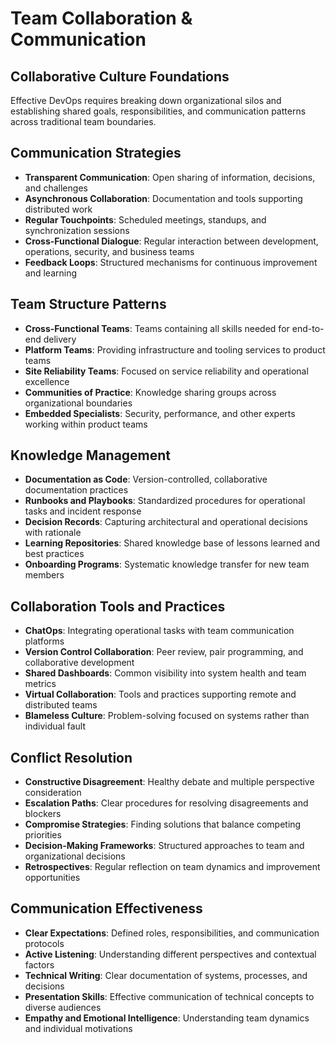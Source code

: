 # Team Collaboration & Communication

## Collaborative Culture Foundations
Effective DevOps requires breaking down organizational silos and establishing shared goals, responsibilities, and communication patterns across traditional team boundaries.

## Communication Strategies
- **Transparent Communication**: Open sharing of information, decisions, and challenges
- **Asynchronous Collaboration**: Documentation and tools supporting distributed work
- **Regular Touchpoints**: Scheduled meetings, standups, and synchronization sessions
- **Cross-Functional Dialogue**: Regular interaction between development, operations, security, and business teams
- **Feedback Loops**: Structured mechanisms for continuous improvement and learning

## Team Structure Patterns
- **Cross-Functional Teams**: Teams containing all skills needed for end-to-end delivery
- **Platform Teams**: Providing infrastructure and tooling services to product teams
- **Site Reliability Teams**: Focused on service reliability and operational excellence
- **Communities of Practice**: Knowledge sharing groups across organizational boundaries
- **Embedded Specialists**: Security, performance, and other experts working within product teams

## Knowledge Management
- **Documentation as Code**: Version-controlled, collaborative documentation practices
- **Runbooks and Playbooks**: Standardized procedures for operational tasks and incident response
- **Decision Records**: Capturing architectural and operational decisions with rationale
- **Learning Repositories**: Shared knowledge base of lessons learned and best practices
- **Onboarding Programs**: Systematic knowledge transfer for new team members

## Collaboration Tools and Practices
- **ChatOps**: Integrating operational tasks with team communication platforms
- **Version Control Collaboration**: Peer review, pair programming, and collaborative development
- **Shared Dashboards**: Common visibility into system health and team metrics
- **Virtual Collaboration**: Tools and practices supporting remote and distributed teams
- **Blameless Culture**: Problem-solving focused on systems rather than individual fault

## Conflict Resolution
- **Constructive Disagreement**: Healthy debate and multiple perspective consideration
- **Escalation Paths**: Clear procedures for resolving disagreements and blockers
- **Compromise Strategies**: Finding solutions that balance competing priorities
- **Decision-Making Frameworks**: Structured approaches to team and organizational decisions
- **Retrospectives**: Regular reflection on team dynamics and improvement opportunities

## Communication Effectiveness
- **Clear Expectations**: Defined roles, responsibilities, and communication protocols
- **Active Listening**: Understanding different perspectives and contextual factors
- **Technical Writing**: Clear documentation of systems, processes, and decisions
- **Presentation Skills**: Effective communication of technical concepts to diverse audiences
- **Empathy and Emotional Intelligence**: Understanding team dynamics and individual motivations